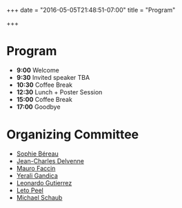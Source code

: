 +++
date = "2016-05-05T21:48:51-07:00"
title = "Program"

+++

# Program

- **9:00** Welcome
- **9:30** Invited speaker TBA
- **10:30** Coffee Break
- **12:30** Lunch + Poster Session
- **15:00** Coffee Break
- **17:00** Goodbye

# Organizing Committee

- [Sophie Béreau](http://perso.uclouvain.be/sophie.bereau/presentation.html)
- [Jean-Charles Delvenne](http://perso.uclouvain.be/jean-charles.delvenne/)
- [Mauro Faccin](http://maurofaccin.bitbucket.org/)
- [Yerali Gandica](https://sites.google.com/site/ygandica/)
- [Leonardo Gutierrez](http://www.uclouvain.be/leonardo.gutierrez)
- [Leto Peel](https://piratepeel.github.io/)
- [Michael Schaub](http://michaelschaub.github.io/)
